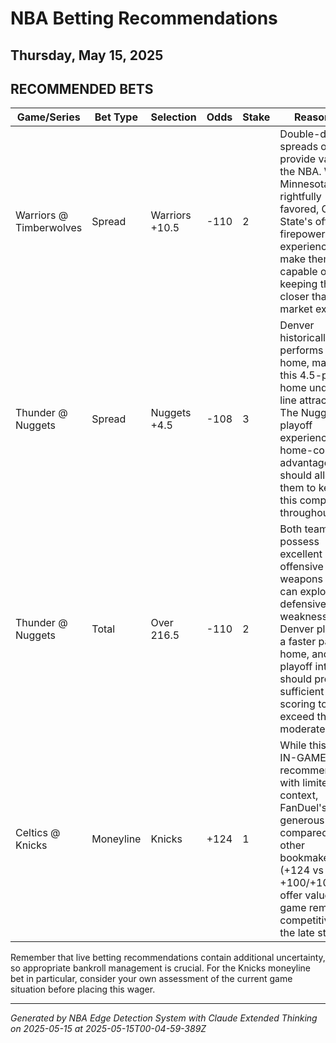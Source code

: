 # NBA Betting Recommendations
## Thursday, May 15, 2025

## RECOMMENDED BETS
| Game/Series | Bet Type | Selection | Odds | Stake | Reasoning |
|-------------|----------|-----------|------|-------|-----------|
| Warriors @ Timberwolves | Spread | Warriors +10.5 | -110 | 2 | Double-digit spreads often provide value in the NBA. While Minnesota is rightfully favored, Golden State's offensive firepower and experience make them capable of keeping this closer than the market expects. |
| Thunder @ Nuggets | Spread | Nuggets +4.5 | -108 | 3 | Denver historically performs well at home, making this 4.5-point home underdog line attractive. The Nuggets' playoff experience and home-court advantage should allow them to keep this competitive throughout. |
| Thunder @ Nuggets | Total | Over 216.5 | -110 | 2 | Both teams possess excellent offensive weapons that can exploit defensive weaknesses. Denver plays at a faster pace at home, and playoff intensity should produce sufficient scoring to exceed this moderate total. |
| Celtics @ Knicks | Moneyline | Knicks | +124 | 1 | While this is an IN-GAME recommendation with limited context, FanDuel's more generous odds compared to other bookmakers (+124 vs +100/+105) offer value if the game remains competitive in the late stages. |

Remember that live betting recommendations contain additional uncertainty, so appropriate bankroll management is crucial. For the Knicks moneyline bet in particular, consider your own assessment of the current game situation before placing this wager.

---
*Generated by NBA Edge Detection System with Claude Extended Thinking on 2025-05-15 at 2025-05-15T00-04-59-389Z*
